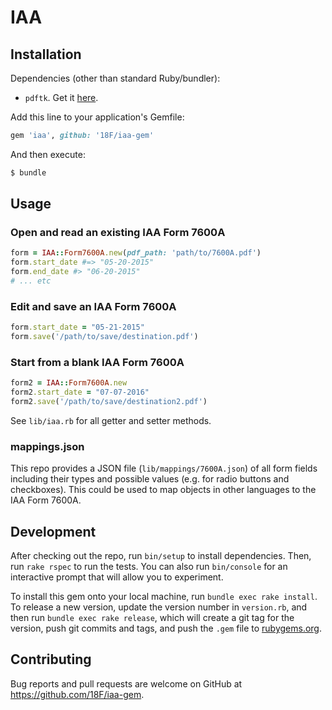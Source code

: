 # IAA

## Installation

Dependencies (other than standard Ruby/bundler):

- `pdftk`. Get it [here](https://www.pdflabs.com/tools/pdftk-server/).

Add this line to your application's Gemfile:

```ruby
gem 'iaa', github: '18F/iaa-gem'
```

And then execute:

```sh
$ bundle
```

## Usage

### Open and read an existing IAA Form 7600A

```ruby
form = IAA::Form7600A.new(pdf_path: 'path/to/7600A.pdf')
form.start_date #=> "05-20-2015"
form.end_date #> "06-20-2015"
# ... etc
```

### Edit and save an IAA Form 7600A

```ruby
form.start_date = "05-21-2015"
form.save('/path/to/save/destination.pdf')
```

### Start from a blank IAA Form 7600A

```ruby
form2 = IAA::Form7600A.new
form2.start_date = "07-07-2016"
form2.save('/path/to/save/destination2.pdf')
```

See `lib/iaa.rb` for all getter and setter methods.

### mappings.json

This repo provides a JSON file (`lib/mappings/7600A.json`) of all form fields including their types and possible values (e.g. for radio buttons and checkboxes). This could be used to map objects in other languages to the IAA Form 7600A.

## Development

After checking out the repo, run `bin/setup` to install dependencies. Then, run `rake rspec` to run the tests. You can also run `bin/console` for an interactive prompt that will allow you to experiment.

To install this gem onto your local machine, run `bundle exec rake install`. To release a new version, update the version number in `version.rb`, and then run `bundle exec rake release`, which will create a git tag for the version, push git commits and tags, and push the `.gem` file to [rubygems.org](https://rubygems.org).

## Contributing

Bug reports and pull requests are welcome on GitHub at https://github.com/18F/iaa-gem.

